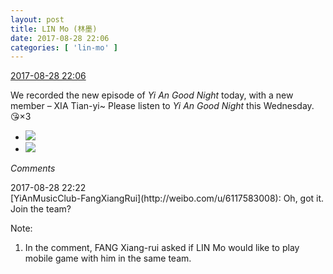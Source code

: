 ```yaml
---
layout: post
title: LIN Mo (林墨)
date: 2017-08-28 22:06
categories: [ 'lin-mo' ]
---
```


<div class="weibo-info">
  <a href="http://weibo.com/6108312042/FjeylqQoF">2017-08-28 22:06</a>
</div>

We recorded the new episode of *Yi An Good Night* today, with a new member – XIA Tian-yi~ Please listen to *Yi An Good Night* this Wednesday. :kissing_heart:×3

<!-- more -->

<ul class="weibo-pic-list-1">
  <li class="weibo-pic">
    <a href="http://wx3.sinaimg.cn/mw690/006FnQZYgy1fizsfrrvjbj31ho1zknpe.jpg"><img src="//wx3.sinaimg.cn/thumb150/006FnQZYgy1fizsfrrvjbj31ho1zknpe.jpg" /></a>
  </li>
  <li class="weibo-pic">
    <a href="http://wx2.sinaimg.cn/mw690/006FnQZYgy1fizsgjwtwaj31ho1zk7wi.jpg"><img src="//wx2.sinaimg.cn/thumb150/006FnQZYgy1fizsgjwtwaj31ho1zk7wi.jpg" /></a>
  </li>
</ul>

*Comments*

<div class="weibo-info">2017-08-28 22:22</div>
[YiAnMusicClub-FangXiangRui](http://weibo.com/u/6117583008): Oh, got it. Join the team?

Note:
1. In the comment, FANG Xiang-rui asked if LIN Mo would like to play mobile game with him in the same team.
